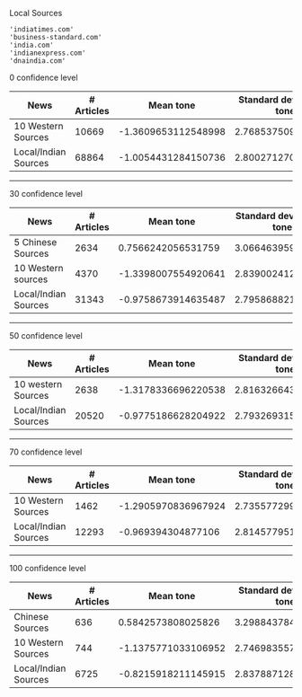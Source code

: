 Local Sources
```
'indiatimes.com' 
'business-standard.com' 
'india.com' 
'indianexpress.com' 
'dnaindia.com'
```


0 confidence level

| News | # Articles | Mean tone| Standard deviation in tone |
| ------ | ------ | ----- | ----- |
| 10 Western Sources | 10669 |-1.3609653112548998 | 2.7685375090915416 |
| Local/Indian Sources | 68864 | -1.0054431284150736 | 2.80027127052615 |




----------------------------------------------------------------------------

30 confidence level

| News | # Articles | Mean tone| Standard deviation in tone |
| ------ | ------ | ----- | ----- |
| 5 Chinese Sources | 2634 |0.7566242056531759 | 3.066463959527892 |
| 10 Western sources | 4370 | -1.3398007554920641 | 2.839002412901652 |
| Local/Indian Sources | 31343 |-0.9758673914635487 |  2.795868821842774 |



-------------------------------------------------------------
50 confidence level

| News | # Articles | Mean tone| Standard deviation in tone |
| ------ | ------ | ----- | ----- |
|10 western Sources | 2638 | -1.3178336696220538 | 2.8163266430870633 |
| Local/Indian Sources | 20520 |-0.9775186628204922 |2.7932693158767172 |

---------------------------------------------------------
70 confidence level 

| News | # Articles | Mean tone| Standard deviation in tone |
| ------ | ------ | ----- | ----- |
| 10 Western Sources |1462 | -1.2905970836967924 | 2.7355772992572427  | 
| Local/Indian Sources | 12293 |-0.969394304877106 |2.8145779519446914 |

-----------------------------------------------------------
100 confidence level

| News | # Articles | Mean tone| Standard deviation in tone |
| ------ | ------ | ----- | ----- |
| Chinese Sources | 636 | 0.5842573808025826 | 3.298843784920579 |
| 10 Western Sources | 744 | -1.1375771033106952 | 2.746983557558935 |
| Local/Indian Sources | 6725 | -0.8215918211145915 |2.8378871281956166 |



